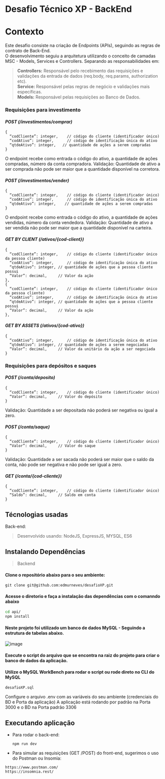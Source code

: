 # Desafio Técnico XP - BackEnd

# Contexto
Este desafio consiste na criação de Endpoints (APIs), seguindo as regras de contrato de Back-End.  
O desenvolvimento seguiu a arquitetura utilizando o conceito de camadas MSC - Models, Services e Controllers. Separando as responsabilidades em:  
> **Controllers:** Responsável pelo recebimento das requisições e validações da entrada de dados (req.body, req.params, authorization etc).  
> **Service:** Responsável pelas regras de negócio e validações mais específicas.  
> **Models:** Responsável pelas requisições ao Banco de Dados.



### Requisições para investimento

#### *POST (/investimentos/comprar)*

``` 
{
  “codCliente”: integer,	// código do cliente (identificador único)
  “codAtivo”: integer,		// código de identificação única do ativo
  “qtdeAtivo”: integer,	  // quantidade de ações a serem compradas
}
``` 
  O endpoint recebe como entrada o código do ativo, a quantidade de ações compradas, número da conta compradora.
Validação: Quantidade de ativo a ser comprada não pode ser maior que a quantidade disponível na corretora.

#### *POST (/investimentos/vender)*

``` 
{
  “codCliente”: integer,	// código do cliente (identificador único)
  “codAtivo”: integer,		// código de identificação única do ativo
  “qtdeAtivo”: integer,	   // quantidade de ações a serem compradas
}
``` 

  O endpoint recebe como entrada o código do ativo, a quantidade de ações vendidas, número da conta vendedora.
Validação: Quantidade de ativo a ser vendida não pode ser maior que a quantidade disponível na carteira.

#### *GET BY CLIENT (/ativos/{cod-client})*

```
{
  “codCliente”: integer,	// código do cliente (identificador único da pessoa cliente)
  “codAtivo”: integer,		// código de identificação única do ativo
  “qtdeAtivo”: integer,	// quantidade de ações que a pessoa cliente possui
  “Valor”: decimal,		// Valor da ação
},
{
  “codCliente”: integer,	// código do cliente (identificador único da pessoa cliente)
  “codAtivo”: integer,		// código de identificação única do ativo
  “qtdeAtivo”: integer,	// quantidade de ações que a pessoa cliente possui
  “Valor”: decimal,		// Valor da ação
},
```

#### *GET BY ASSETS (/ativos/{cod-ativo})*
```
{
  “codAtivo”: integer,		// código de identificação única do ativo
  “qtdeAtivo”: integer,	// quantidade de ações a serem negociadas
  “Valor”: decimal,		// Valor da unitário da ação a ser negociada
}
```
### Requisições para depósitos e saques

#### *POST (/conta/deposito)*
```
{
  “codCliente”: integer,	// código do cliente (identificador único)
  “Valor”: decimal,		// Valor do depósito
}
```
Validação: Quantidade a ser depositada não poderá ser negativa ou igual a zero.


#### *POST (/conta/saque)*
```
{
  “codCliente”: integer,	// código do cliente (identificador único)
  “Valor”: decimal,		// Valor do saque
}
```
Validação: Quantidade a ser sacada não poderá ser maior que o saldo da conta, não pode ser negativa e não pode ser igual a zero.

#### *GET (/conta/{cod-cliente})*
```
{
  “codCliente”: integer,	// código do cliente (identificador único)
  “Saldo”: decimal,		// Saldo em conta
}
```




## Técnologias usadas

Back-end:
> Desenvolvido usando: NodeJS, ExpressJS, MYSQL, ES6


## Instalando Dependências

> Backend
#### Clone o repositório abaixo  para o seu ambiente:
``` 
git clone git@github.com:edmurneves/desafioXP.git
``` 
#### Acesse o diretorio e faça a instalação das dependências com o comanndo abaixo
```bash
cd api/ 
npm install
``` 
#### Neste projeto foi utilizado um banco de dados MySQL - Seguindo a estrutura de tabelas abaixo.

![image](https://user-images.githubusercontent.com/90069492/180620039-6185ad04-9394-4288-9e91-8378f9fb1b45.png)


#### Execute o script do arquivo que se encontra na raiz do projeto para criar o banco de dados da aplicação. 
#### Utilize o MySQL WorkBench para rodar o script ou rode direto no CLI do MySQL
``` 
desafioXP.sql
``` 
Configure o arquivo .env com as variáveis do seu ambiente (credenciais do BD e Porta da aplicação)
A aplicação está rodando por padrão na Porta 3000 e o BD na Porta padrão 3306

## Executando aplicação

* Para rodar o back-end:

  ```
  npm run dev
  ```
* Para simular as requisições (GET /POST) do front-end, sugerimos o uso do Postman ou Insomia:
```
https://www.postman.com/
https://insomnia.rest/
```


